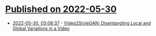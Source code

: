 # [Published on 2022-05-30](index.md)

* [2022-05-30, 03:08:37](https://news.ycombinator.com/item?id=31555132) - [Video2StyleGAN: Disentangling Local and Global Variations in a Video](https://arxiv.org/abs/2205.13996)
